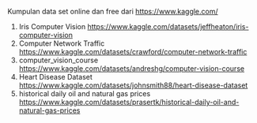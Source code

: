 Kumpulan data set online dan free dari https://www.kaggle.com/

1. Iris Computer Vision https://www.kaggle.com/datasets/jeffheaton/iris-computer-vision
2. Computer Network Traffic https://www.kaggle.com/datasets/crawford/computer-network-traffic
3. computer_vision_course https://www.kaggle.com/datasets/andreshg/computer-vision-course
4. Heart Disease Dataset https://www.kaggle.com/datasets/johnsmith88/heart-disease-dataset
5. historical daily oil and natural gas prices https://www.kaggle.com/datasets/prasertk/historical-daily-oil-and-natural-gas-prices
